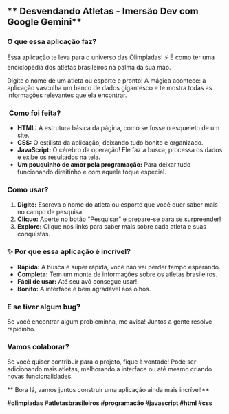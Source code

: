 ##  ** Desvendando Atletas - Imersão Dev com Google Gemini** 

###  **O que essa aplicação faz?**

Essa aplicação te leva para o universo das Olimpíadas! ⚡ É como ter uma enciclopédia dos atletas brasileiros na palma da sua mão. 

Digite o nome de um atleta ou esporte e pronto! A mágica acontece: a aplicação vasculha um banco de dados gigantesco e te mostra todas as informações relevantes que ela encontrar. 

### ️ **Como foi feita?**

* **HTML:** A estrutura básica da página, como se fosse o esqueleto de um site.
* **CSS:** O estilista da aplicação, deixando tudo bonito e organizado.
* **JavaScript:** O cérebro da operação! Ele faz a busca, processa os dados e exibe os resultados na tela. 
* **Um pouquinho de amor pela programação:** Para deixar tudo funcionando direitinho e com aquele toque especial. 

###  **Como usar?**

1. **Digite:** Escreva o nome do atleta ou esporte que você quer saber mais no campo de pesquisa.
2. **Clique:** Aperte no botão "Pesquisar" e prepare-se para se surpreender! 
3. **Explore:** Clique nos links para saber mais sobre cada atleta e suas conquistas.

### ✨ **Por que essa aplicação é incrível?**

* **Rápida:** A busca é super rápida, você não vai perder tempo esperando.
* **Completa:** Tem um monte de informações sobre os atletas brasileiros.
* **Fácil de usar:** Até seu avô consegue usar! 
* **Bonito:** A interface é bem agradável aos olhos.

###  **E se tiver algum bug?**

Se você encontrar algum probleminha, me avisa! Juntos a gente resolve rapidinho. 

###  **Vamos colaborar?**

Se você quiser contribuir para o projeto, fique à vontade! Pode ser adicionando mais atletas, melhorando a interface ou até mesmo criando novas funcionalidades. 

** Bora lá, vamos juntos construir uma aplicação ainda mais incrível!**

**#olimpiadas #atletasbrasileiros #programação #javascript #html #css**
